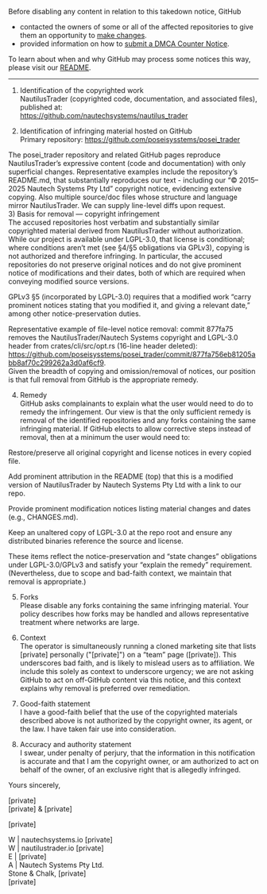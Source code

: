 Before disabling any content in relation to this takedown notice, GitHub
- contacted the owners of some or all of the affected repositories to give them an opportunity to [make changes](https://docs.github.com/en/github/site-policy/dmca-takedown-policy#a-how-does-this-actually-work).
- provided information on how to [submit a DMCA Counter Notice](https://docs.github.com/en/articles/guide-to-submitting-a-dmca-counter-notice).

To learn about when and why GitHub may process some notices this way, please visit our [README](https://github.com/github/dmca/blob/master/README.md#anatomy-of-a-takedown-notice).

---

1) Identification of the copyrighted work  
NautilusTrader (copyrighted code, documentation, and associated files), published at:  
https://github.com/nautechsystems/nautilus_trader  
  
2) Identification of infringing material hosted on GitHub  
Primary repository: https://github.com/poseisysstems/posei_trader  
  
The posei_trader​ repository and related GitHub pages reproduce NautilusTrader’s expressive content (code and documentation) with only superficial changes. Representative examples include the repository’s README.md, that substantially reproduces our text - including our “© 2015–2025 Nautech Systems Pty Ltd” copyright notice, evidencing extensive copying. Also multiple source/doc files whose structure and language mirror NautilusTrader. We can supply line-level diffs upon request.  
3) Basis for removal — copyright infringement  
The accused repositories host verbatim and substantially similar copyrighted material derived from NautilusTrader without authorization. While our project is available under LGPL-3.0, that license is conditional; where conditions aren’t met (see §4/§5 obligations via GPLv3), copying is not authorized and therefore infringing. In particular, the accused repositories do not preserve original notices and do not give prominent notice of modifications and their dates, both of which are required when conveying modified source versions.  
  
GPLv3 §5 (incorporated by LGPL-3.0) requires that a modified work “carry prominent notices stating that you modified it, and giving a relevant date,” among other notice-preservation duties.  
  
Representative example of file-level notice removal: commit 877fa75 removes the NautilusTrader/Nautech Systems copyright and LGPL-3.0 header from crates/cli/src/opt.rs (16-line header deleted): https://github.com/poseisysstems/posei_trader/commit/877fa756eb81205abb8af70c299262a3d0af6cf9.  
Given the breadth of copying and omission/removal of notices, our position is that full removal from GitHub is the appropriate remedy.  
  
4) Remedy  
GitHub asks complainants to explain what the user would need to do to remedy the infringement. Our view is that the only sufficient remedy is removal of the identified repositories and any forks containing the same infringing material. If GitHub elects to allow corrective steps instead of removal, then at a minimum the user would need to:  
  
Restore/preserve all original copyright and license notices in every copied file.  
  
Add prominent attribution in the README (top) that this is a modified version of NautilusTrader by Nautech Systems Pty Ltd with a link to our repo.  
  
Provide prominent modification notices listing material changes and dates (e.g., CHANGES.md).  
  
Keep an unaltered copy of LGPL-3.0 at the repo root and ensure any distributed binaries reference the source and license.  
  
These items reflect the notice-preservation and “state changes” obligations under LGPL-3.0/GPLv3 and satisfy your “explain the remedy” requirement. (Nevertheless, due to scope and bad-faith context, we maintain that removal is appropriate.)  
  
5) Forks  
Please disable any forks containing the same infringing material. Your policy describes how forks may be handled and allows representative treatment where networks are large.  
  
6) Context  
The operator is simultaneously running a cloned marketing site that lists [private] personally ("[private]") on a “team” page ([private]). This underscores bad faith, and is likely to mislead users as to affiliation. We include this solely as context to underscore urgency; we are not asking GitHub to act on off-GitHub content via this notice, and this context explains why removal is preferred over remediation.  
7) Good-faith statement  
I have a good-faith belief that the use of the copyrighted materials described above is not authorized by the copyright owner, its agent, or the law. I have taken fair use into consideration.  
  
8) Accuracy and authority statement  
I swear, under penalty of perjury, that the information in this notification is accurate and that I am the copyright owner, or am authorized to act on behalf of the owner, of an exclusive right that is allegedly infringed.  
  
  
  
Yours sincerely,  
  
[private]    
[private] & [private]    
  
[private]  
  
W | nautechsystems.io   [private]    
W | nautilustrader.io   [private]    
E | [private]    
A | Nautech Systems Pty Ltd.    
    Stone & Chalk, [private]    
    [private]    
